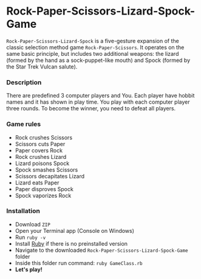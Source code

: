 # Rock-Paper-Scissors-Lizard-Spock-Game
``Rock-Paper-Scissors-Lizard-Spock`` is a five-gesture expansion of the classic selection method game ``Rock-Paper-Scissors``. 
It operates on the same basic principle, but includes two additional weapons: the lizard (formed by the hand as a sock-puppet-like mouth) and Spock (formed by the Star Trek Vulcan salute).
### Description
There are predefined 3 computer players and You.
Each player have hobbit names and it has shown in play time.
You play with each computer player three rounds.
To become the winner, you need to defeat all players.
### Game rules
- Rock crushes Scissors
- Scissors cuts Paper
- Paper covers Rock
- Rock crushes Lizard
- Lizard poisons Spock
- Spock smashes Scissors
- Scissors decapitates Lizard
- Lizard eats Paper
- Paper disproves Spock
- Spock vaporizes Rock
### Installation
- Download ``ZIP``
- Open your Terminal app (Console on Windows)
- Run ```ruby -v```
- Install [Ruby] if there is no preinstalled version
- Navigate to the downloaded ``Rock-Paper-Scissors-Lizard-Spock-Game`` folder 
- Inside this folder run command: ```ruby GameClass.rb```
- **Let's play!**

[Ruby]: https://www.ruby-lang.org/en/
